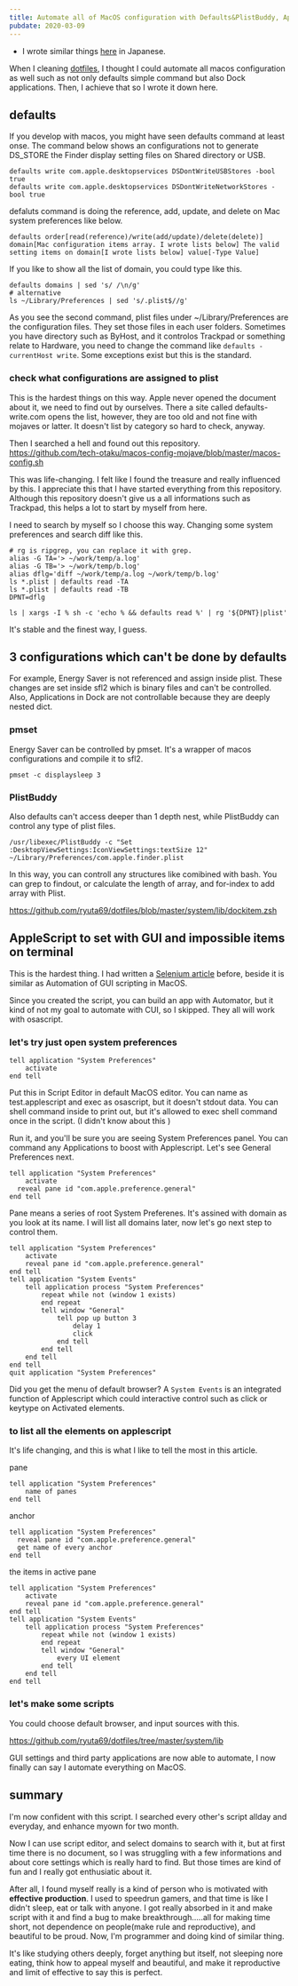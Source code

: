 ```yaml
---
title: Automate all of MacOS configuration with Defaults&PlistBuddy, AppleScript and pmset
pubdate: 2020-03-09
---
```


* I wrote similar things [here](https://github.com/ryuta69/dotfiles/issues/5) in Japanese.

When I cleaning [dotfiles](https://github.com/ryuta69/dotfiles), I thought I could automate all macos configuration as well such as not only defaults simple command but also Dock applications. Then, I achieve that so I wrote it down here.

## defaults
If you develop with macos, you might have seen defaults command at least onse. The command below shows an configurations not to generate DS_STORE the Finder display setting files on Shared directory or USB.

```
defaults write com.apple.desktopservices DSDontWriteUSBStores -bool true
defaults write com.apple.desktopservices DSDontWriteNetworkStores -bool true
```

defaluts command is doing the reference, add, update, and delete on Mac system preferences like below.

```
defaults order[read(reference)/write(add/update)/delete(delete)] domain[Mac configuration items array. I wrote lists below] The valid setting items on domain[I wrote lists below] value[-Type Value] 
```

If you like to show all the list of domain, you could type like this.
```
defaults domains | sed 's/ /\n/g'
# alternative
ls ~/Library/Preferences | sed 's/.plist$//g'
```
As you see the second command, plist files under ~/Library/Preferences are the configuration files. They set those files in each user folders. Sometimes you have directory such as ByHost, and it controlos Trackpad or something relate to Hardware, you need to change the command like `defaults -currentHost write`. Some exceptions exist but this is the standard.

### check what configurations are assigned to plist
This is the hardest things on this way. Apple never opened the document about it, we need to find out by ourselves. There a site called defaults-write.com opens the list, however, they are too old and not fine with mojaves or latter. It doesn't list by category so hard to check, anyway.

Then I searched a hell and found out this repository.
https://github.com/tech-otaku/macos-config-mojave/blob/master/macos-config.sh

This was life-changing. I felt like I found the treasure and really influenced by this. I appreciate this that I have started everything from this repository. Although this repository doesn't give us a all informations such as Trackpad, this helps a lot to start by myself from here.

I need to search by myself so I choose this way. Changing some system preferences and search diff like this.

```
# rg is ripgrep, you can replace it with grep.
alias -G TA='> ~/work/temp/a.log'
alias -G TB='> ~/work/temp/b.log'
alias dflg='diff ~/work/temp/a.log ~/work/temp/b.log'
ls *.plist | defaults read -TA
ls *.plist | defaults read -TB
DPNT=dflg

ls | xargs -I % sh -c 'echo % && defaults read %' | rg '${DPNT}|plist'
```

It's stable and the finest way, I guess.

## 3 configurations which can't be done by defaults
For example, Energy Saver is not referenced and assign inside plist. These changes are set inside sfl2 which is binary files and can't be controlled. Also, Applications in Dock are not controllable because they are deeply nested dict. 

### pmset
Energy Saver can be controlled by pmset. It's a wrapper of macos configurations and compile it to sfl2.

```
pmset -c displaysleep 3
```

### PlistBuddy
Also defaults can't access deeper than 1 depth nest, while PlistBuddy can control any type of plist files.

```
/usr/libexec/PlistBuddy -c "Set :DesktopViewSettings:IconViewSettings:textSize 12" ~/Library/Preferences/com.apple.finder.plist
```

In this way, you can controll any structures like comibined with bash. You can grep to findout, or calculate the length of array, and for-index to add array with Plist.

https://github.com/ryuta69/dotfiles/blob/master/system/lib/dockitem.zsh

## AppleScript to set with GUI and impossible items on terminal
This is the hardest thing. I had written a [Selenium article](https://qiita.com/ryuta69/items/c84501993635c72540a7) before, beside it is similar as Automation of GUI scripting in MacOS.

Since you created the script, you can build an app with Automator, but it kind of not my goal to automate with CUI, so I skipped. They all will work with osascript.

### let's try just open system preferences
```
tell application "System Preferences"
	activate
end tell
```

Put this in Script Editor in default MacOS editor. You can name as test.applescript and exec as osascript, but it doesn't stdout data. You can shell command inside to print out, but it's allowed to exec shell command once in the script. (I didn't know about this )

Run it, and you'll be sure you are seeing System Preferences panel. You can command any Applications to boost with Applescript. Let's see General Preferences next.

```
tell application "System Preferences"
	activate
  reveal pane id "com.apple.preference.general"
end tell
```

Pane means a series of root System Preferenes. It's assined with domain as you look at its name. I will list all domains later, now let's go next step to control them.

```
tell application "System Preferences"
	activate
	reveal pane id "com.apple.preference.general"
end tell
tell application "System Events"
	tell application process "System Preferences"
		repeat while not (window 1 exists)
		end repeat
		tell window "General"
			tell pop up button 3
				delay 1
				click
			end tell
		end tell
	end tell
end tell
quit application "System Preferences"
```

Did you get the menu of default browser? A `System Events` is an integrated function of Applescript which could interactive control such as click or keytype on Activated elements.

### to list all the elements on applescript
It's life changing, and this is what I like to tell the most in this article.

pane
```
tell application "System Preferences"
	name of panes
end tell
```

anchor
```
tell application "System Preferences"
  reveal pane id "com.apple.preference.general"
  get name of every anchor
end tell
```

the items in active pane
```
tell application "System Preferences"
	activate
	reveal pane id "com.apple.preference.general"
end tell
tell application "System Events"
	tell application process "System Preferences"
		repeat while not (window 1 exists)
		end repeat
		tell window "General"
			every UI element
		end tell
	end tell
end tell
```

### let's make some scripts
You could choose default browser, and input sources with this.

https://github.com/ryuta69/dotfiles/tree/master/system/lib

GUI settings and third party applications are now able to automate, I now finally can say I automate everything on MacOS.

## summary
I'm now confident with this script. I searched every other's script allday and everyday, and enhance myown for two month.

Now I can use script editor, and select domains to search with it, but at first time there is no document, so I was struggling with a few informations and about core settings which is really hard to find. But those times are kind of fun and I really got enthusiatic about it.

After all, I found myself really is a kind of person who is motivated with **effective production**. I used to speedrun gamers, and that time is like I didn't sleep, eat or talk with anyone. I got really absorbed in it and make script with it and find a bug to make breakthrough.....all for making time short, not dependence on people(make rule and reproductive), and beautiful to be proud. Now, I'm programmer and doing kind of similar thing.

It's like studying others deeply, forget anything but itself, not sleeping nore eating, think how to appeal myself and beautiful, and make it reproductive and limit of effective to say this is perfect.
